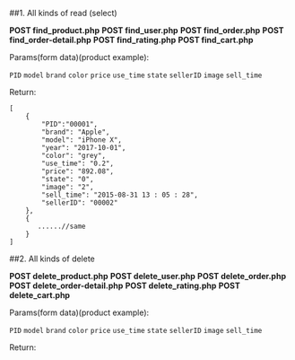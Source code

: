 ##1. All kinds of read (select)

**POST find_product.php**
**POST find_user.php**
**POST find_order.php**
**POST find_order-detail.php**
**POST find_rating.php**
**POST find_cart.php**

Params(form data)(product example):

`PID`
`model`
`brand`
`color`
`price`
`use_time`
`state`
`sellerID`
`image`
`sell_time`

Return:

```
[
    {
        "PID":"00001",
        "brand": "Apple",
        "model": "iPhone X",
        "year": "2017-10-01",
        "color": "grey",
        "use_time": "0.2",
        "price": "892.08",
        "state": "0",
        "image": "2",
        "sell_time": "2015-08-31 13 : 05 : 28",
        "sellerID": "00002"
    },
    {
       ......//same
    }
]
```

##2. All kinds of delete

**POST delete_product.php**
**POST delete_user.php**
**POST delete_order.php**
**POST delete_order-detail.php**
**POST delete_rating.php**
**POST delete_cart.php**

Params(form data)(product example):

`PID`
`model`
`brand`
`color`
`price`
`use_time`
`state`
`sellerID`
`image`
`sell_time`

Return:

```

```
